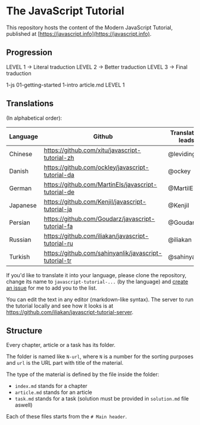 # The JavaScript Tutorial

This repository hosts the content of the Modern JavaScript Tutorial, published at [https://javascript.info](https://javascript.info).

## Progression

LEVEL 1 -> Literal traduction
LEVEL 2 -> Better traduction
LEVEL 3 -> Final traduction

1-js
  01-getting-started
    1-intro
      article.md LEVEL 1

## Translations

(In alphabetical order):

| Language | Github | Translation leads | Translated (%) | Published |
|----------|--------|-------------------|-----------------|-----------|
| Chinese | https://github.com/xitu/javascript-tutorial-zh | @leviding | ![](http://translate-hook.javascript.info/stats/zh.svg) | - |
| Danish | https://github.com/ockley/javascript-tutorial-da | @ockey | ![](http://translate-hook.javascript.info/stats/da.svg) | - |
| German | https://github.com/MartinEls/javascript-tutorial-de | @MartilEls | ![](http://translate-hook.javascript.info/stats/de.svg) | - |
| Japanese | https://github.com/KenjiI/javascript-tutorial-ja | @KenjiI | ![](http://translate-hook.javascript.info/stats/ja.svg) | - |
| Persian | https://github.com/Goudarz/javascript-tutorial-fa | @Goudarz | ![](http://translate-hook.javascript.info/stats/fa.svg) | - |
| Russian | https://github.com/iliakan/javascript-tutorial-ru | @iliakan |  | https://learn.javascript.ru |
| Turkish | https://github.com/sahinyanlik/javascript-tutorial-tr | @sahinyanlik | ![](http://translate-hook.javascript.info/stats/tr.svg) | - |

If you'd like to translate it into your language, please clone the repository, change its name to `javascript-tutorial-...` (by the language) and [create an issue](https://github.com/iliakan/javascript-tutoria-en/issues/new) for me to add you to the list.

You can edit the text in any editor (markdown-like syntax). The server to run the tutorial locally and see how it looks is at <https://github.com/iliakan/javascript-tutorial-server>.  

## Structure

Every chapter, article or a task has its folder.

The folder is named like `N-url`, where `N` is a number for the sorting purposes and `url` is the URL part with title of the material.

The type of the material is defined by the file inside the folder:

  - `index.md` stands for a chapter
  - `article.md` stands for an article
  - `task.md` stands for a task (solution must be provided in `solution.md` file aswell)

Each of these files starts from the `# Main header`.
